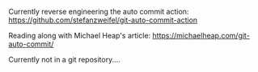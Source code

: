 Currently reverse engineering the auto commit action: https://github.com/stefanzweifel/git-auto-commit-action

Reading along with Michael Heap's article: https://michaelheap.com/git-auto-commit/

Currently not in a git repository....
